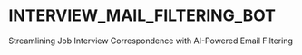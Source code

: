 # INTERVIEW_MAIL_FILTERING_BOT
Streamlining Job Interview Correspondence with AI-Powered Email Filtering

